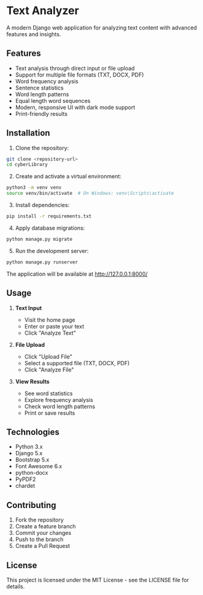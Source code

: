 # Text Analyzer

A modern Django web application for analyzing text content with advanced features and insights.

## Features

- Text analysis through direct input or file upload
- Support for multiple file formats (TXT, DOCX, PDF)
- Word frequency analysis
- Sentence statistics
- Word length patterns
- Equal length word sequences
- Modern, responsive UI with dark mode support
- Print-friendly results

## Installation

1. Clone the repository:
```bash
git clone <repository-url>
cd cyberLibrary
```

2. Create and activate a virtual environment:
```bash
python3 -m venv venv
source venv/bin/activate  # On Windows: venv\Scripts\activate
```

3. Install dependencies:
```bash
pip install -r requirements.txt
```

4. Apply database migrations:
```bash
python manage.py migrate
```

5. Run the development server:
```bash
python manage.py runserver
```

The application will be available at http://127.0.0.1:8000/

## Usage

1. **Text Input**
   - Visit the home page
   - Enter or paste your text
   - Click "Analyze Text"

2. **File Upload**
   - Click "Upload File"
   - Select a supported file (TXT, DOCX, PDF)
   - Click "Analyze File"

3. **View Results**
   - See word statistics
   - Explore frequency analysis
   - Check word length patterns
   - Print or save results

## Technologies

- Python 3.x
- Django 5.x
- Bootstrap 5.x
- Font Awesome 6.x
- python-docx
- PyPDF2
- chardet

## Contributing

1. Fork the repository
2. Create a feature branch
3. Commit your changes
4. Push to the branch
5. Create a Pull Request

## License

This project is licensed under the MIT License - see the LICENSE file for details. 